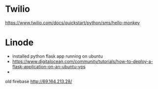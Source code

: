 
# Twilio
https://www.twilio.com/docs/quickstart/python/sms/hello-monkey

# Linode
- installed python flask app running on ubuntu
- https://www.digitalocean.com/community/tutorials/how-to-deploy-a-flask-application-on-an-ubuntu-vps
- 

old firebase
http://69.164.213.28/
